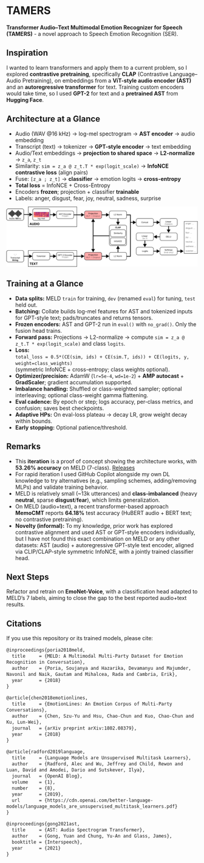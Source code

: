 # TAMERS
**Transformer Audio–Text Multimodal Emotion Recognizer for Speech (TAMERS)** - a novel approach to Speech Emotion Recognition (SER).

## Inspiration

I wanted to learn transformers and apply them to a current problem, so I explored **contrastive pretraining**, specifically **CLAP** (Contrastive Language–Audio Pretraining), on embeddings from a **ViT-style audio encoder (AST)** and an **autoregressive transformer** for text. Training custom encoders would take time, so I used **GPT-2** for text and a **pretrained AST** from **Hugging Face**.

## Architecture at a Glance

- Audio (WAV @16 kHz) -> log-mel spectrogram -> **AST encoder** -> audio embedding  
- Transcript (text) -> tokenizer -> **GPT-style encoder** -> text embedding  
- Audio/Text embeddings -> **projection to shared space** -> **L2-normalize** -> `z_a`, `z_t`  
- Similarity: `sim = z_a @ z_t.T * exp(logit_scale)` -> **InfoNCE contrastive loss** (align pairs)  
- Fuse: `[z_a ; z_t]` -> **classifier** -> emotion logits -> **cross-entropy**  
- **Total loss** = InfoNCE + Cross-Entropy  
- Encoders **frozen**; projection + classifier **trainable**  
- Labels: anger, disgust, fear, joy, neutral, sadness, surprise

![TAMERS overview](model.png)

## Training at a Glance

- **Data splits:** MELD `train` for training, `dev` (renamed `eval`) for tuning, `test` held out.  
- **Batching:** Collate builds log-mel features for AST and tokenized inputs for GPT-style text; pads/truncates and returns tensors.  
- **Frozen encoders:** AST and GPT-2 run in `eval()` with `no_grad()`. Only the fusion head trains.  
- **Forward pass:** Projections -> L2-normalize -> compute `sim = z_a @ z_t.T * exp(logit_scale)` and class `logits`.  
- **Loss:**  
  `total_loss = 0.5*(CE(sim, ids) + CE(sim.T, ids)) + CE(logits, y, weight=class_weights)`  
  (symmetric InfoNCE + cross-entropy; class weights optional).  
- **Optimizer/precision:** AdamW (`lr=5e-4`, `wd=1e-2`) + **AMP autocast** + **GradScaler**; gradient accumulation supported.  
- **Imbalance handling:** Shuffled or class-weighted sampler; optional interleaving; optional class-weight gamma flattening.  
- **Eval cadence:** By epoch or step; logs accuracy, per-class metrics, and confusion; saves best checkpoints.  
- **Adaptive HPs:** On eval-loss plateau -> decay LR, grow weight decay within bounds.  
- **Early stopping:** Optional patience/threshold.

## Remarks

- This **iteration** is a proof of concept showing the architecture works, with **53.26% accuracy** on MELD (7-class). [Releases](../../releases) 
- For rapid iteration I used GitHub Copilot alongside my own DL knowledge to try alternatives (e.g., sampling schemes, adding/removing MLPs) and validate training behavior.  
- MELD is relatively small (~13k utterances) and **class-imbalanced** (heavy **neutral**, sparse **disgust**/**fear**), which limits generalization.  
- On MELD (audio+text), a recent transformer-based approach **MemoCMT** reports **64.18%** test accuracy (HuBERT audio + BERT text; no contrastive pretraining).  
- **Novelty (informal):** To my knowledge, prior work has explored contrastive alignment and used AST or GPT-style encoders individually, but I have not found this exact combination on MELD or any other datasets: AST (audio) + autoregressive GPT-style text encoder, aligned via CLIP/CLAP-style symmetric InfoNCE, with a jointly trained classifier head.

## Next Steps

Refactor and retrain on **EmoNet-Voice**, with a classification head adapted to MELD’s 7 labels, aiming to close the gap to the best reported audio+text results.

## Citations

If you use this repository or its trained models, please cite:
```
@inproceedings{poria2018meld,
  title     = {MELD: A Multimodal Multi-Party Dataset for Emotion Recognition in Conversation},
  author    = {Poria, Soujanya and Hazarika, Devamanyu and Majumder, Navonil and Naik, Gautam and Mihalcea, Rada and Cambria, Erik},
  year      = {2018}
}
```

```
@article{chen2018emotionlines,
  title     = {EmotionLines: An Emotion Corpus of Multi-Party Conversations},
  author    = {Chen, Szu-Yu and Hsu, Chao-Chun and Kuo, Chao-Chun and Ku, Lun-Wei},
  journal   = {arXiv preprint arXiv:1802.08379},
  year      = {2018}
}
```

```
@article{radford2019language,
  title     = {Language Models are Unsupervised Multitask Learners},
  author    = {Radford, Alec and Wu, Jeffrey and Child, Rewon and Luan, David and Amodei, Dario and Sutskever, Ilya},
  journal   = {OpenAI Blog},
  volume    = {1},
  number    = {8},
  year      = {2019},
  url       = {https://cdn.openai.com/better-language-models/language_models_are_unsupervised_multitask_learners.pdf}
}
```

```
@inproceedings{gong2021ast,
  title     = {AST: Audio Spectrogram Transformer},
  author    = {Gong, Yuan and Chung, Yu-An and Glass, James},
  booktitle = {Interspeech},
  year      = {2021}
}
```

